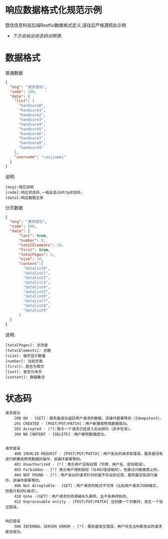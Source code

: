 响应数据格式化规范示例
========
暨信信息科技后端Restful数据格式定义,请往后严格遵照此示例

- _下方会给出状态码对照表._


数据格式
========
普通数据
```JSON
{
  "msg": "请求成功",
  "code": 200,
  "data": {
    "list": [
      "handsure0",
      "handsure1",
      "handsure2",
      "handsure3",
      "handsure4",
      "handsure5",
      "handsure6",
      "handsure7",
      "handsure8",
      "handsure9"
    ],
    "username": "caojiawei"
  }
}
```
说明:

    [msg]:响应说明
    [code]:响应状态码,一般此处以Http状态码.
    [data]:响应数据主体


分页数据
```JSON
{
  "msg": "请求成功",
  "code": 200,
  "data": {
      "last": true,
      "number": 0,
      "totalElements": 20,
      "first": true,
      "totalPages": 2,
      "size": 10,
      "content":[
        "datalist0",
        "datalist1",
        "datalist2",
        "datalist3",
        "datalist4",
        "datalist5",
        "datalist6",
        "datalist7",
        "datalist8",
        "datalist9"
      ]
  }
}
```
说明:

    [totalPages]: 总页面
    [totalElements]: 总数
    [size]: 每页显示数量
    [number]: 当前页面
    [first]: 是否为首页
    [last]: 是否为末页
    [content]: 数据集合

状态码
========


    请求成功
        200 OK - [GET]：服务器成功返回用户请求的数据，该操作是幂等的（Idempotent）。
        201 CREATED - [POST/PUT/PATCH]：用户新建或修改数据成功。
        202 Accepted - [*]:表示一个请求已经进入后台排队（异步任务）。
        204 NO CONTENT - [DELETE]：用户删除数据成功。


    请求错误
        400 INVALID REQUEST - [POST/PUT/PATCH]：用户发出的请求有错误，服务器没有进行新建或修改数据的操作，该操作是幂等的。
        401 Unauthorized - [*]：表示用户没有权限（令牌、用户名、密码错误）。
        403 Forbidden - [*] 表示用户得到授权（与401错误相对），但是访问是被禁止的。
        404 NOT FOUND - [*]：用户发出的请求针对的是不存在的记录，服务器没有进行操作，该操作是幂等的。
        406 Not Acceptable - [GET]：用户请求的格式不可得（比如用户请求JSON格式，但是只有XML格式）。
        410 Gone -[GET]：用户请求的资源被永久删除，且不会再得到的。
        422 Unprocesable entity - [POST/PUT/PATCH] 当创建一个对象时，发生一个验证错误。


    响应错误
        500 INTERNAL SERVER ERROR - [*]：服务器发生错误，用户将无法判断发出的请求是否成功。
